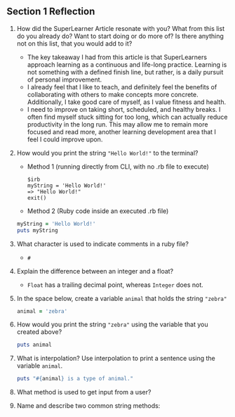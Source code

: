 ## Section 1 Reflection

1. How did the SuperLearner Article resonate with you? What from this list do you already do? Want to start doing or do more of? Is there anything not on this list, that you would add to it?
    - The key takeaway I had from this article is that SuperLearners approach learning as a continuous and life-long practice. Learning is not something with a defined finish line, but rather, is a daily pursuit of personal improvement.
    - I already feel that I like to teach, and definitely feel the benefits of collaborating with others to make concepts more concrete. Additionally, I take good care of myself, as I value fitness and health.
    - I need to improve on taking short, scheduled, and healthy breaks. I often find myself stuck sitting for too long, which can actually reduce productivity in the long run. This may allow me to remain more focused and read more, another learning development area that I feel I could improve upon.

1. How would you print the string `"Hello World!"` to the terminal?
   - Method 1 (running directly from CLI, with no .rb file to execute)
     ```
     $irb
     myString = 'Hello World!'
     => "Hello World!"
     exit()
     ```
   - Method 2 (Ruby code inside an executed .rb file)
   ```ruby
   myString = 'Hello World!'
   puts myString
   ```

1. What character is used to indicate comments in a ruby file?
   - `#`

1. Explain the difference between an integer and a float?
   - `Float` has a trailing decimal point, whereas `Integer` does not.

1. In the space below, create a variable `animal` that holds the string `"zebra"`
   ```ruby
   animal = 'zebra'
   ```

1. How would you print the string `"zebra"` using the variable that you created above?
   ```ruby
   puts animal
   ```

1. What is interpolation? Use interpolation to print a sentence using the variable `animal`.
   ```ruby
   puts "#{animal} is a type of animal."
   ```

1. What method is used to get input from a user?

1. Name and describe two common string methods:
